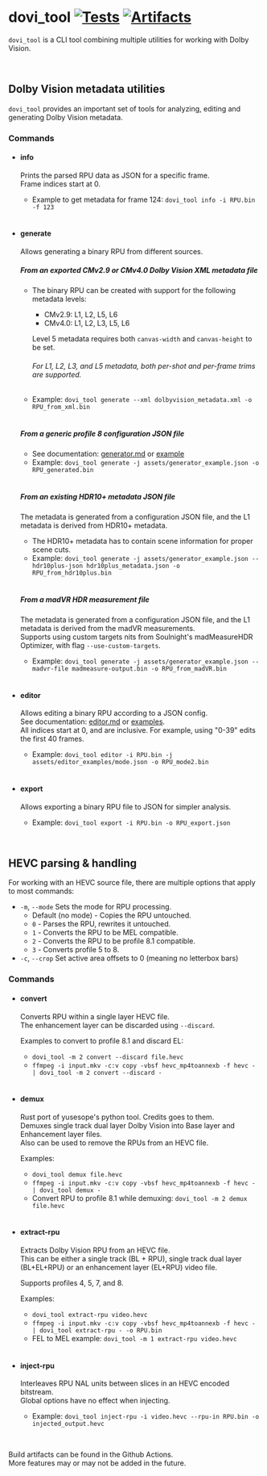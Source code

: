 # dovi_tool [![Tests](https://github.com/quietvoid/dovi_tool/workflows/Tests/badge.svg)](https://github.com/quietvoid/dovi_tool/actions?query=workflow%3ATests) [![Artifacts](https://github.com/quietvoid/dovi_tool/workflows/Artifacts/badge.svg)](https://github.com/quietvoid/dovi_tool/actions?query=workflow%3AArtifacts)

`dovi_tool` is a CLI tool combining multiple utilities for working with Dolby Vision.

&nbsp;

## Dolby Vision metadata utilities
`dovi_tool` provides an important set of tools for analyzing, editing and generating Dolby Vision metadata.
### Commands
* #### info
    Prints the parsed RPU data as JSON for a specific frame.  
    Frame indices start at 0.

    * Example to get metadata for frame 124: `dovi_tool info -i RPU.bin -f 123`  
&nbsp;
* #### generate
    Allows generating a binary RPU from different sources.
    ##### From an exported CMv2.9 or CMv4.0 Dolby Vision XML metadata file  
    * The binary RPU can be created with support for the following metadata levels:
        * CMv2.9: L1, L2, L5, L6
        * CMv4.0: L1, L2, L3, L5, L6

        Level 5 metadata requires both `canvas-width` and `canvas-height` to be set.
        ###### For L1, L2, L3, and L5 metadata, both per-shot and per-frame trims are supported.
    * Example: `dovi_tool generate --xml dolbyvision_metadata.xml -o RPU_from_xml.bin`  
    &nbsp;
    ##### From a generic profile 8 configuration JSON file  
    * See documentation: [generator.md](generator.md) or [example](assets/generator_example.json)
    * Example: `dovi_tool generate -j assets/generator_example.json -o RPU_generated.bin`  
    &nbsp;
    ##### From an existing HDR10+ metadata JSON file  
    The metadata is generated from a configuration JSON file, and the L1 metadata is derived from HDR10+ metadata.
    * The HDR10+ metadata has to contain scene information for proper scene cuts.
    * Example: `dovi_tool generate -j assets/generator_example.json --hdr10plus-json hdr10plus_metadata.json -o RPU_from_hdr10plus.bin`  
    &nbsp;
    ##### From a madVR HDR measurement file
    The metadata is generated from a configuration JSON file, and the L1 metadata is derived from the madVR measurements.  
    Supports using custom targets nits from Soulnight's madMeasureHDR Optimizer, with flag `--use-custom-targets`.  
    * Example: `dovi_tool generate -j assets/generator_example.json --madvr-file madmeasure-output.bin -o RPU_from_madVR.bin`  
&nbsp;
* #### editor
    Allows editing a binary RPU according to a JSON config.  
    See documentation: [editor.md](editor.md) or [examples](assets/editor_examples).  
    All indices start at 0, and are inclusive.  For example, using "0-39" edits the first 40 frames.
    * Example: `dovi_tool editor -i RPU.bin -j assets/editor_examples/mode.json -o RPU_mode2.bin`  
&nbsp;
* #### export
    Allows exporting a binary RPU file to JSON for simpler analysis.
    * Example: `dovi_tool export -i RPU.bin -o RPU_export.json`

&nbsp;

## HEVC parsing & handling
For working with an HEVC source file, there are multiple options that apply to most commands:
* `-m`, `--mode` Sets the mode for RPU processing.
  * Default (no mode) - Copies the RPU untouched.
  * `0` - Parses the RPU, rewrites it untouched.
  * `1` - Converts the RPU to be MEL compatible.
  * `2` - Converts the RPU to be profile 8.1 compatible.
  * `3` - Converts profile 5 to 8.
* `-c`, `--crop` Set active area offsets to 0 (meaning no letterbox bars)

### Commands
* #### convert
    Converts RPU within a single layer HEVC file.  
    The enhancement layer can be discarded using `--discard`.
    
    Examples to convert to profile 8.1 and discard EL:
    * `dovi_tool -m 2 convert --discard file.hevc`
    * `ffmpeg -i input.mkv -c:v copy -vbsf hevc_mp4toannexb -f hevc - | dovi_tool -m 2 convert --discard -`  
&nbsp;
* #### demux
    Rust port of yusesope's python tool. Credits goes to them.  
    Demuxes single track dual layer Dolby Vision into Base layer and Enhancement layer files.  
    Also can be used to remove the RPUs from an HEVC file.
        
    Examples:
    * `dovi_tool demux file.hevc`
    * `ffmpeg -i input.mkv -c:v copy -vbsf hevc_mp4toannexb -f hevc - | dovi_tool demux -`
    * Convert RPU to profile 8.1 while demuxing: `dovi_tool -m 2 demux file.hevc`  
&nbsp;
* #### extract-rpu
    Extracts Dolby Vision RPU from an HEVC file.  
    This can be either a single track (BL + RPU), single track dual layer (BL+EL+RPU) or an enhancement layer (EL+RPU) video file.  
 
    Supports profiles 4, 5, 7, and 8.

    Examples:
    * `dovi_tool extract-rpu video.hevc`
    * `ffmpeg -i input.mkv -c:v copy -vbsf hevc_mp4toannexb -f hevc - | dovi_tool extract-rpu - -o RPU.bin`
    * FEL to MEL example: `dovi_tool -m 1 extract-rpu video.hevc`  
&nbsp;
* #### inject-rpu
    Interleaves RPU NAL units between slices in an HEVC encoded bitstream.  
    Global options have no effect when injecting.
    
    * Example: `dovi_tool inject-rpu -i video.hevc --rpu-in RPU.bin -o injected_output.hevc`  

&nbsp;

Build artifacts can be found in the Github Actions.  
More features may or may not be added in the future.
